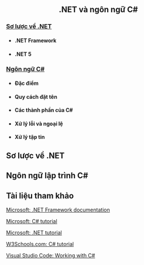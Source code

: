 <h2 align="center"> 
.NET và ngôn ngữ C#
</h2>

<div class="header">
<h3><a href="#dotnet">Sơ lược về .NET</a></h3>
<ul>
    <li><h4>.NET Framework</h4></li>
    <li><h4>.NET 5</h4></li>
</ul>

<h3><a href="#csconcepts">Ngôn ngữ C#</a></h3>
<ul>
    <li>
        <h4>Đặc điểm</h4>
    </li>
    <li>
        <h4>Quy cách đặt tên </h4>
    </li>
    <li>
        <h4>Các thành phần của C# </h4>
    </li>
    <li>
        <h4>Xử lý lỗi và ngoại lệ </h4>
    </li>
    <li>
        <h4>Xử lý tập tin </h4>
    </li>
</ul>

</div>

## <a name="dotnet">Sơ lược về .NET </a>

## Ngôn ngữ lập trình C#

## <a name="resources">Tài liệu tham khảo</a>

[Microsoft: .NET Framework documentation](https://docs.microsoft.com/en-us/dotnet/framework/)

[Microsoft: C# tutorial](https://docs.microsoft.com/en-us/dotnet/csharp/)

[Microsoft: .NET tutorial](https://dotnet.microsoft.com/learn/dotnet/in-browser-tutorial/)

[W3Schools.com: C# tutorial](https://www.w3schools.com/cs/index.php/)

[Visual Studio Code: Working with C#](https://code.visualstudio.com/docs/languages/csharp/)

